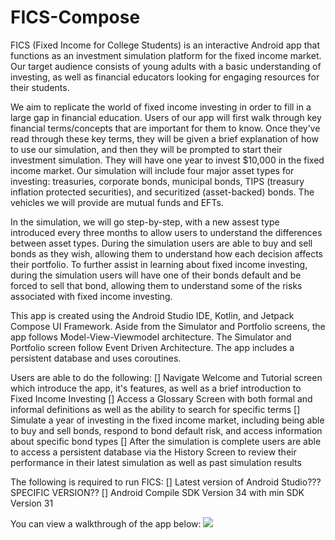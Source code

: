 # FICS-Compose

FICS (Fixed Income for College Students) is an interactive Android app that functions as an investment simulation platform for the fixed income market.
Our target audience consists of young adults with a basic understanding of investing, as well as financial educators
looking for engaging resources for their students.

We aim to replicate the world of fixed income investing in order to fill in a large gap in financial education. Users of our
app will first walk through key financial terms/concepts that are important for them to know. Once they’ve read
through these key terms, they will be given a brief explanation of how to use our simulation, and then they will be
prompted to start their investment simulation. They will have one year to invest $10,000 in the fixed income market.
Our simulation will include four major asset types for investing: treasuries, corporate bonds, municipal bonds, TIPS
(treasury inflation protected securities), and securitized (asset-backed) bonds. The vehicles we will provide are mutual
funds and EFTs.

In the simulation, we will go step-by-step, with a new assest type introduced every three months to allow users to understand the differences between asset types.
During the simulation users are able to buy and sell bonds as they wish, allowing them to understand how each decision affects their portfolio.
To further assist in learning about fixed income investing, during the simulation users will have one of their bonds default and be forced to sell that bond, 
allowing them to understand some of the risks associated with fixed income investing.

This app is created using the Android Studio IDE, Kotlin, and Jetpack Compose UI Framework. Aside from the Simulator and Portfolio screens, 
the app follows Model-View-Viewmodel architecture. The Simulator and Portfolio screen follow Event Driven Architecture. The app includes a persistent database and uses coroutines.

Users are able to do the following:
[] Navigate Welcome and Tutorial screen which introduce the app, it's features, as well as a brief introduction to Fixed Income Investing
[] Access a Glossary Screen with both formal and informal definitions as well as the ability to search for specific terms
[] Simulate a year of investing in the fixed income market, including being able to buy and sell bonds, respond to bond default risk, and access information about specific bond types
[] After the simulation is complete users are able to access a persistent database via the History Screen to review their performance in their latest simulation as well as past simulation results

The following is required to run FICS:
[] Latest version of Android Studio??? SPECIFIC VERSION??
[] Android Compile SDK Version 34 with min SDK Version 31

You can view a walkthrough of the app below:
![](https://github.com/tanveerm176/FICS-Compose/blob/main/FICS_Demo2.gif)
